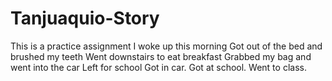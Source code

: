 # Tanjuaquio-Story
This is a practice assignment
I woke up this morning
Got out of the bed and brushed my teeth
Went downstairs to eat breakfast
Grabbed my bag and went into the car
Left for school
Got in car.
Got at school.
Went to class.
